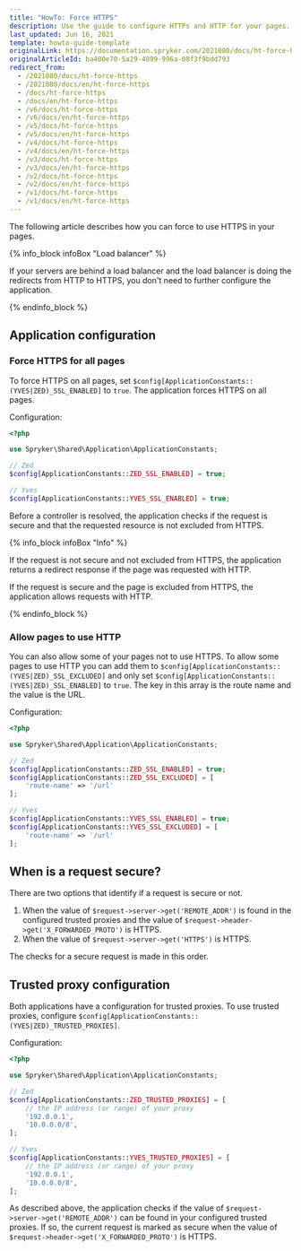 ```yaml
---
title: "HowTo: Force HTTPS"
description: Use the guide to configure HTTPs and HTTP for your pages.
last_updated: Jun 16, 2021
template: howto-guide-template
originalLink: https://documentation.spryker.com/2021080/docs/ht-force-https
originalArticleId: ba400e70-5a29-4899-996a-08f3f9bdd793
redirect_from:
  - /2021080/docs/ht-force-https
  - /2021080/docs/en/ht-force-https
  - /docs/ht-force-https
  - /docs/en/ht-force-https
  - /v6/docs/ht-force-https
  - /v6/docs/en/ht-force-https
  - /v5/docs/ht-force-https
  - /v5/docs/en/ht-force-https
  - /v4/docs/ht-force-https
  - /v4/docs/en/ht-force-https
  - /v3/docs/ht-force-https
  - /v3/docs/en/ht-force-https
  - /v2/docs/ht-force-https
  - /v2/docs/en/ht-force-https
  - /v1/docs/ht-force-https
  - /v1/docs/en/ht-force-https
---
```


The following article describes how you can force to use HTTPS in your pages.

{% info_block infoBox "Load balancer" %}

If your servers are behind a load balancer and the load balancer is doing the redirects from HTTP to HTTPS, you don't need to further configure the application.

{% endinfo_block %}

## Application configuration

### Force HTTPS for all pages

To force HTTPS on all pages, set `$config[ApplicationConstants::(YVES|ZED)_SSL_ENABLED]` to `true`. The application forces HTTPS on all pages.

Configuration:

```php
<?php

use Spryker\Shared\Application\ApplicationConstants;

// Zed
$config[ApplicationConstants::ZED_SSL_ENABLED] = true;

// Yves
$config[ApplicationConstants::YVES_SSL_ENABLED] = true;
```

Before a controller is resolved, the application checks if the request is secure and that the requested resource is not excluded from HTTPS.

{% info_block infoBox "Info" %}

If the request is not secure and not excluded from HTTPS, the application returns a redirect response if the page was requested with HTTP.

If the request is secure and the page is excluded from HTTPS, the application allows requests with HTTP.

{% endinfo_block %}

### Allow pages to use HTTP

You can also allow some of your pages not to use HTTPS. To allow some pages to use HTTP you can add them to `$config[ApplicationConstants::(YVES|ZED)_SSL_EXCLUDED]` and only set `$config[ApplicationConstants::(YVES|ZED)_SSL_ENABLED]` to `true`. The key in this array is the route name and the value is the URL.

Configuration:

```php
<?php

use Spryker\Shared\Application\ApplicationConstants;

// Zed
$config[ApplicationConstants::ZED_SSL_ENABLED] = true;
$config[ApplicationConstants::ZED_SSL_EXCLUDED] = [
    'route-name' => '/url'
];

// Yves
$config[ApplicationConstants::YVES_SSL_ENABLED] = true;
$config[ApplicationConstants::YVES_SSL_EXCLUDED] = [
    'route-name' => '/url'
];
```

## When is a request secure?
There are two options that identify if a request is secure or not.

1. When the value of `$request->server->get('REMOTE_ADDR')` is found in the configured trusted proxies and the value of `$request->header->get('X_FORWARDED_PROTO')` is HTTPS.
2. When the value of `$request->server->get('HTTPS')` is HTTPS.

The checks for a secure request is made in this order.

## Trusted proxy configuration

Both applications have a configuration for trusted proxies. To use trusted proxies, configure `$config[ApplicationConstants::(YVES|ZED)_TRUSTED_PROXIES]`.

Configuration:

```php
<?php

use Spryker\Shared\Application\ApplicationConstants;

// Zed
$config[ApplicationConstants::ZED_TRUSTED_PROXIES] = [
    // the IP address (or range) of your proxy
    '192.0.0.1',
    '10.0.0.0/8',
];

// Yves
$config[ApplicationConstants::YVES_TRUSTED_PROXIES] = [
    // the IP address (or range) of your proxy
    '192.0.0.1',
    '10.0.0.0/8',
];
```

As described above, the application checks if the value of `$request->server->get('REMOTE_ADDR')` can be found in your configured trusted proxies. If so, the current request is marked as secure when the value of `$request->header->get('X_FORWARDED_PROTO')` is HTTPS.
